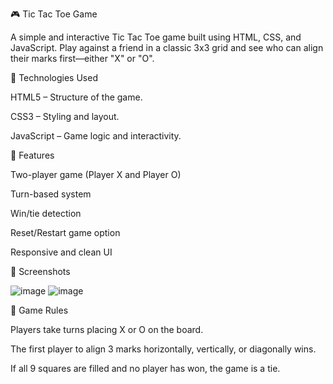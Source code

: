 🎮 Tic Tac Toe Game

A simple and interactive Tic Tac Toe game built using HTML, CSS, and JavaScript. Play against a friend in a classic 3x3 grid and see who can align their marks first—either "X" or "O".

🧰 Technologies Used

HTML5 – Structure of the game.

CSS3 – Styling and layout.

JavaScript – Game logic and interactivity.

🚀 Features

Two-player game (Player X and Player O)

Turn-based system

Win/tie detection

Reset/Restart game option

Responsive and clean UI

📸 Screenshots

![image](https://github.com/user-attachments/assets/026ebbf5-041a-4668-b1d0-bdd45d9ae315)
![image](https://github.com/user-attachments/assets/eeb7abdb-1282-4532-bfe2-fc522ca37e6d)

📝 Game Rules

Players take turns placing X or O on the board.

The first player to align 3 marks horizontally, vertically, or diagonally wins.

If all 9 squares are filled and no player has won, the game is a tie.



